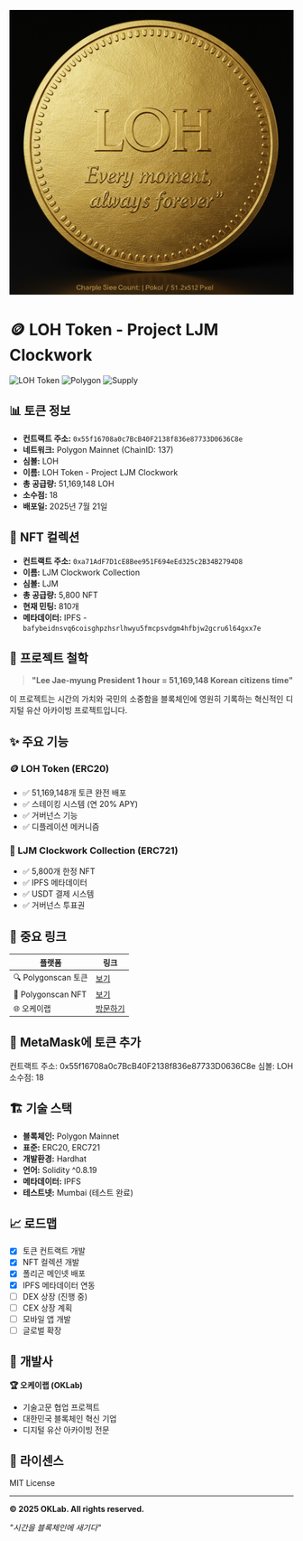 ![LOH Token](./loh_token.png)
# 🪙 LOH Token - Project LJM Clockwork

![LOH Token](https://img.shields.io/badge/LOH-Token-blue) ![Polygon](https://img.shields.io/badge/Polygon-Mainnet-purple) ![Supply](https://img.shields.io/badge/Supply-51,169,148-green)

## 📊 토큰 정보
- **컨트랙트 주소:** `0x55f16708a0c7BcB40F2138f836e87733D0636C8e`
- **네트워크:** Polygon Mainnet (ChainID: 137)
- **심볼:** LOH
- **이름:** LOH Token - Project LJM Clockwork
- **총 공급량:** 51,169,148 LOH
- **소수점:** 18
- **배포일:** 2025년 7월 21일

## 🎨 NFT 컬렉션
- **컨트랙트 주소:** `0xa71AdF7D1cE8Bee951F694eEd325c2B34B2794D8`
- **이름:** LJM Clockwork Collection
- **심볼:** LJM
- **총 공급량:** 5,800 NFT
- **현재 민팅:** 810개
- **메타데이터:** IPFS - `bafybeidnsvq6coisghpzhsrlhwyu5fmcpsvdgm4hfbjw2gcru6l64gxx7e`

## 🚀 프로젝트 철학

> **"Lee Jae-myung President 1 hour = 51,169,148 Korean citizens time"**

이 프로젝트는 시간의 가치와 국민의 소중함을 블록체인에 영원히 기록하는 혁신적인 디지털 유산 아카이빙 프로젝트입니다.

## ✨ 주요 기능

### 🪙 LOH Token (ERC20)
- ✅ 51,169,148개 토큰 완전 배포
- ✅ 스테이킹 시스템 (연 20% APY)
- ✅ 거버넌스 기능
- ✅ 디플레이션 메커니즘

### 🎨 LJM Clockwork Collection (ERC721)
- ✅ 5,800개 한정 NFT
- ✅ IPFS 메타데이터
- ✅ USDT 결제 시스템
- ✅ 거버넌스 투표권

## 🔗 중요 링크

| 플랫폼 | 링크 |
|--------|------|
| 🔍 Polygonscan 토큰 | [보기](https://polygonscan.com/token/0x55f16708a0c7BcB40F2138f836e87733D0636C8e) |
| 🎨 Polygonscan NFT | [보기](https://polygonscan.com/address/0xa71AdF7D1cE8Bee951F694eEd325c2B34B2794D8) |
| 🌐 오케이랩 | [방문하기](#) |

## 💼 MetaMask에 토큰 추가
컨트랙트 주소: 0x55f16708a0c7BcB40F2138f836e87733D0636C8e
심볼: LOH
소수점: 18
## 🏗️ 기술 스택

- **블록체인:** Polygon Mainnet
- **표준:** ERC20, ERC721
- **개발환경:** Hardhat
- **언어:** Solidity ^0.8.19
- **메타데이터:** IPFS
- **테스트넷:** Mumbai (테스트 완료)

## 📈 로드맵

- [x] 토큰 컨트랙트 개발
- [x] NFT 컬렉션 개발
- [x] 폴리곤 메인넷 배포
- [x] IPFS 메타데이터 연동
- [ ] DEX 상장 (진행 중)
- [ ] CEX 상장 계획
- [ ] 모바일 앱 개발
- [ ] 글로벌 확장

## 🏢 개발사

**🏆 오케이랩 (OKLab)**
- 기술고문 협업 프로젝트
- 대한민국 블록체인 혁신 기업
- 디지털 유산 아카이빙 전문

## 📜 라이센스

MIT License

---

**© 2025 OKLab. All rights reserved.**

*"시간을 블록체인에 새기다"*
